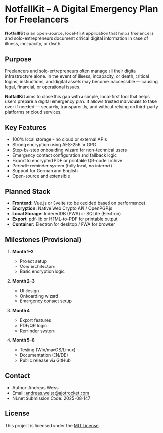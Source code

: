 # NotfallKit – A Digital Emergency Plan for Freelancers

**NotfallKit** is an open-source, local-first application that helps freelancers and solo-entrepreneurs document critical digital information in case of illness, incapacity, or death.

## Purpose

Freelancers and solo-entrepreneurs often manage all their digital infrastructure alone. In the event of illness, incapacity, or death, critical logins, instructions, and digital assets may become inaccessible — causing legal, financial, or operational issues.

**NotfallKit** aims to close this gap with a simple, local-first tool that helps users prepare a digital emergency plan. It allows trusted individuals to take over if needed — securely, transparently, and without relying on third-party platforms or cloud services.

## Key Features

- 100% local storage – no cloud or external APIs
- Strong encryption using AES-256 or GPG
- Step-by-step onboarding wizard for non-technical users
- Emergency contact configuration and fallback logic
- Export to encrypted PDF or printable QR-code archive
- Periodic reminder system (fully local, no internet)
- Support for German and English
- Open-source and extensible

## Planned Stack

- **Frontend:** Vue.js or Svelte (to be decided based on performance)
- **Encryption:** Native Web Crypto API / OpenPGP.js
- **Local Storage:** IndexedDB (PWA) or SQLite (Electron)
- **Export:** pdf-lib or HTML-to-PDF for printable output
- **Container:** Electron for desktop / PWA for browser

## Milestones (Provisional)

1. **Month 1–2**  
   - Project setup  
   - Core architecture  
   - Basic encryption logic

2. **Month 2–3**  
   - UI design  
   - Onboarding wizard  
   - Emergency contact setup

3. **Month 4**  
   - Export features  
   - PDF/QR logic  
   - Reminder system

4. **Month 5–6**  
   - Testing (Win/macOS/Linux)  
   - Documentation (EN/DE)  
   - Public release via GitHub

## Contact

- Author: Andreas Weiss  
- Email: andreas.weiss@ajotrocket.com  
- NLnet Submission Code: 2025-08-147

## License

This project is licensed under the [MIT License](LICENSE).
